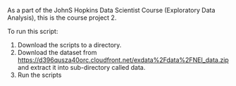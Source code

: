 As a part of the JohnS Hopkins Data Scientist Course (Exploratory Data  Analysis), this is the course project 2. 

To run this script:

1. Download the scripts to a directory.
2. Download the dataset from https://d396qusza40orc.cloudfront.net/exdata%2Fdata%2FNEI_data.zip and extract it into sub-directory called data.
3. Run the scripts
